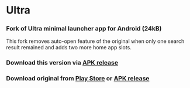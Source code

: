# Ultra

### Fork of Ultra minimal launcher app for Android (24kB)

This fork removes auto-open feature of the original when only one search result remained and adds two more home app slots.

### Download this version via [APK release](https://github.com/viktoracoric/Ultra/releases/)

### Download original from [Play Store](https://play.google.com/store/apps/details?id=app.olauncher.ultra) or [APK release](https://github.com/tanujnotes/Ultra/releases/)
